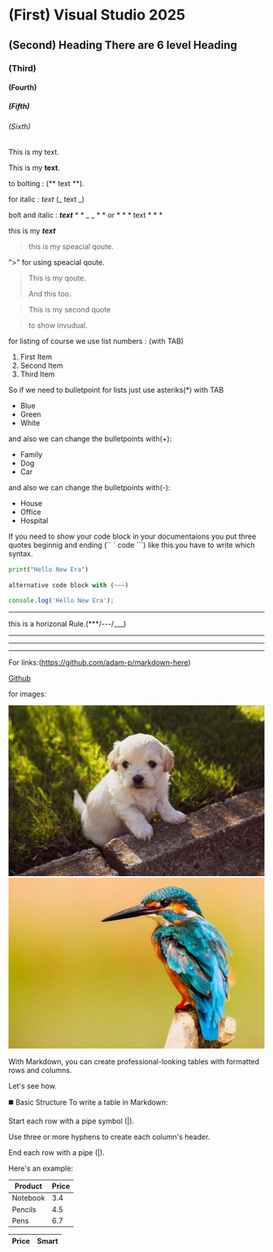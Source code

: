 # (First) Visual Studio 2025
## (Second) Heading There are 6 level Heading
### (Third)
#### (Fourth)
##### (Fifth)
###### (Sixth)

This is my text.

This is my **text**.

to bolting : (** text **).

for italic : _text_ (_ text _)

bolt and italic : **_text_** * * _ _ * * or * * * text * * *

this is my ***text***

> this is my speacial qoute.

">" for using speacial qoute.

> This is my qoute.
>
> And this too.
 

> This is my second quote

> to show invudual.

for listing of course we use list numbers : (with TAB)

1.  First Item
2.  Second Item
3.  Third Item

So if we need to bulletpoint for lists just use asteriks(*) with TAB

*   Blue
*   Green
*   White

and also we can change the bulletpoints with(+):

+   Family
+   Dog
+   Car

and also we can change the bulletpoints with(-):
   
-   House
-   Office
-   Hospital

If you need to show your code block in your documentaions you put three quotes beginnig and ending (`` ` code ```) like this.you have to write which syntax.


```python 
print("Hello New Era")

```
~~~py
alternative code block with (~~~)
~~~


```javascript 
console.log('Hello New Era');

```

*** 
this is a horizonal Rule.(***/---/___)
***
---
___

For links:(https://github.com/adam-p/markdown-here)

[Github](https://github.com/adam-p/markdown-here)

for images:

![ A Cute pupy!](puppy.jpg)
![ A bird from different folder !](/images/bird-1.jpg)


With Markdown, you can create professional-looking tables with formatted rows and columns.

Let's see how.

◼️ Basic Structure
To write a table in Markdown:

Start each row with a pipe symbol (|).

Use three or more hyphens to create each column's header.

End each row with a pipe (|).

Here's an example:

| Product  | Price |
|----------|-------|
| Notebook |  3.4  |
| Pencils  |  4.5  |
| Pens     |  6.7  | 

| Price | Smart |
|-------|-------|